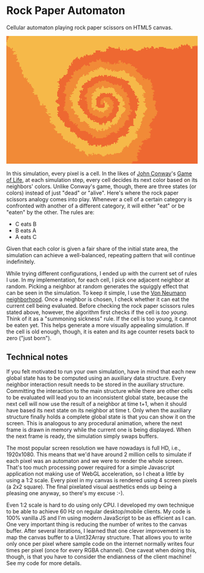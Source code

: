 
# Rock Paper Automaton

Cellular automaton playing rock paper scissors on HTML5 canvas.

![screenshot](screenshot.png)

In this simulation, every pixel is a cell. In the likes of [John Conway](https://en.wikipedia.org/wiki/John_Horton_Conway)'s [Game of Life](https://en.wikipedia.org/wiki/Conway%27s_Game_of_Life), at each simulation step, every cell decides its next color based on its neighbors' colors. Unlike Conway's game, though, there are three states (or colors) instead of just "dead" or "alive". Here's where the rock paper scissors analogy comes into play. Whenever a cell of a certain category is confronted with another of a different category, it will either "eat" or be "eaten" by the other. The rules are:

- C eats B
- B eats A
- A eats C

Given that each color is given a fair share of the initial state area, the simulation can achieve a well-balanced, repeating pattern that will continue indefinitely.

While trying different configurations, I ended up with the current set of rules I use. In my implementation, for each cell, I pick one adjacent neighbor at random. Picking a neighbor at random generates the squiggly effect that can be seen in the simulation. To keep it simple, I use the [Von Neumann neighborhood](https://en.wikipedia.org/wiki/Von_Neumann_neighborhood). Once a neighbor is chosen, I check whether it can eat the current cell being evaluated. Before checking the rock paper scissors rules stated above, however, the algorithm first checks if the cell is *too young*. Think of it as a "summoning sickness" rule. If the cell is too young, it cannot be eaten yet. This helps generate a more visually appealing simulation. If the cell is old enough, though, it is eaten and its age counter resets back to zero ("just born").

## Technical notes

If you felt motivated to run your own simulation, have in mind that each new global state has to be computed using an auxiliary data structure. Every neighbor interaction result needs to be stored in the auxiliary structure. Committing the interaction to the main structure while there are other cells to be evaluated will lead you to an inconsistent global state, because the next cell will now use the result of a neighbor at time t+1, when it should have based its next state on its neighbor at time t. Only when the auxiliary structure finally holds a complete global state is that you can show it on the screen. This is analogous to any procedural animation, where the next frame is drawn in memory while the current one is being displayed. When the next frame is ready, the simulation simply swaps buffers.

The most popular screen resolution we have nowadays is full HD, i.e., 1920x1080. This means that we'd have around 2 million cells to simulate if each pixel was an automaton and we were to render the whole screen. That's too much processing power required for a simple Javascript application not making use of WebGL acceleration, so I cheat a little by using a 1:2 scale. Every pixel in my canvas is rendered using 4 screen pixels (a 2x2 square). The final pixelated visual aesthetics ends up being a pleasing one anyway, so there's my excuse :-).

Even 1:2 scale is hard to do using only CPU. I developed my own technique to be able to achieve 60 Hz on regular desktop/mobile clients. My code is 100% vanilla JS and I'm using modern JavaScript to be as efficient as I can. One very important thing is reducing the number of writes to the canvas buffer. After several iterations, I learned that one clever improvement is to map the canvas buffer to a Uint32Array structure. That allows you to write only once per pixel where sample code on the internet normally writes four times per pixel (once for every RGBA channel). One caveat when doing this, though, is that you have to consider the endianness of the client machine! See my code for more details.
